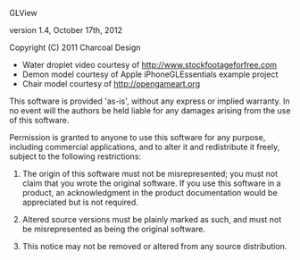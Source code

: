 GLView

version 1.4, October 17th, 2012

Copyright (C) 2011 Charcoal Design

* Water droplet video courtesy of http://www.stockfootageforfree.com
* Demon model courtesy of Apple iPhoneGLEssentials example project
* Chair model courtesy of http://opengameart.org

This software is provided 'as-is', without any express or implied
warranty.  In no event will the authors be held liable for any damages
arising from the use of this software.

Permission is granted to anyone to use this software for any purpose,
including commercial applications, and to alter it and redistribute it
freely, subject to the following restrictions:

1. The origin of this software must not be misrepresented; you must not
   claim that you wrote the original software. If you use this software
   in a product, an acknowledgment in the product documentation would be
   appreciated but is not required.

2. Altered source versions must be plainly marked as such, and must not be
   misrepresented as being the original software.

3. This notice may not be removed or altered from any source distribution.